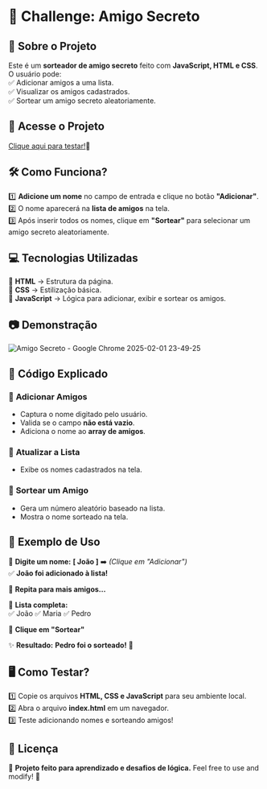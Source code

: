 # 🎁 Challenge: Amigo Secreto

## 📌 Sobre o Projeto  
Este é um **sorteador de amigo secreto** feito com **JavaScript, HTML e CSS**.  
O usuário pode:  
✅ Adicionar amigos a uma lista.  
✅ Visualizar os amigos cadastrados.  
✅ Sortear um amigo secreto aleatoriamente.  

## 🔗 Acesse o Projeto  
[Clique aqui para testar!](https://aguidacipriano.github.io/challenge-amigo-secreto/)🚀  

## 🛠️ Como Funciona?  
1️⃣ **Adicione um nome** no campo de entrada e clique no botão **"Adicionar"**.  
2️⃣ O nome aparecerá na **lista de amigos** na tela.  
3️⃣ Após inserir todos os nomes, clique em **"Sortear"** para selecionar um amigo secreto aleatoriamente.  

## 💻 Tecnologias Utilizadas  
🚀 **HTML** → Estrutura da página.  
🎨 **CSS** → Estilização básica.  
🧠 **JavaScript** → Lógica para adicionar, exibir e sortear os amigos.  

## 📷 Demonstração  

![Amigo Secreto - Google Chrome 2025-02-01 23-49-25](https://github.com/user-attachments/assets/38842af9-851f-4ff5-892d-d7fd90d131fb)



## 📜 Código Explicado  
### 🔹 **Adicionar Amigos**  
- Captura o nome digitado pelo usuário.  
- Valida se o campo **não está vazio**.  
- Adiciona o nome ao **array de amigos**.  

### 🔹 **Atualizar a Lista**  
- Exibe os nomes cadastrados na tela.  

### 🔹 **Sortear um Amigo**  
- Gera um número aleatório baseado na lista.  
- Mostra o nome sorteado na tela.  

## 📌 Exemplo de Uso  
💬 **Digite um nome:** **[ João ]** ➡️ *(Clique em "Adicionar")*  
✅ **João foi adicionado à lista!**  

🔄 **Repita para mais amigos...**  

🛑 **Lista completa:**  
✅ João ✅ Maria ✅ Pedro  

🎲 **Clique em "Sortear"**  

✨ **Resultado:** **Pedro foi o sorteado!** 🎉  

## 🖥️ Como Testar?  
1️⃣ Copie os arquivos **HTML, CSS e JavaScript** para seu ambiente local.  
2️⃣ Abra o arquivo **index.html** em um navegador.  
3️⃣ Teste adicionando nomes e sorteando amigos!  

## 📝 Licença  
📌 **Projeto feito para aprendizado e desafios de lógica.** Feel free to use and modify! 🚀  
